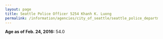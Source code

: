 ```yaml
---
layout: page
title: Seattle Police Officer 5254 Khanh K. Luong
permalink: /information/agencies/city_of_seattle/seattle_police_department/copbook/5254/
---
```


**Age as of Feb. 24, 2016:** 54.0

